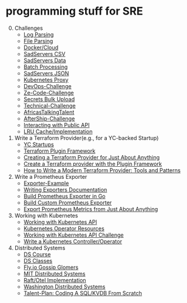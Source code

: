# programming stuff for SRE
0. Challenges
   - [Log Parsing](https://github.com/golang-assessments/tech-pos-platform-engineering-interview-task)
   - [File Parsing](https://github.com/golang-assessments/immersive-go-course/tree/main/projects/file-parsing)
   - [Docker/Cloud](https://github.com/golang-assessments/immersive-go-course/tree/main/projects/docker-cloud)
   - [SadServers CSV](https://sadservers.com/tag/csv)
   - [SadServers Data](https://sadservers.com/tag/data%20processing)
   - [Batch Processing](https://github.com/golang-assessments/immersive-go-course/tree/main/projects/batch-processing)
   - [SadServers JSON](https://sadservers.com/tag/json)
   - [Kubernetes Proxy](https://github.com/golang-assessments/challenge6/blob/master/sre.md)
   - [DevOps-Challenge](https://github.com/golang-assessments/devops-challenge)
   - [Ze-Code-Challenge](https://github.com/golang-assessments/ze-code-challenges)
   - [Secrets Bulk Upload](https://x.com/odirionyeo/status/1671216700782436353)
   - [Technical-Challenge](https://github.com/lalamove/intern-tech-challenge)
   - [AfricasTalkingTalent](https://github.com/golang-assessments/InfraCodeChallengeSeptember2018)
   - [AfterShip-Challenge](https://github.com/golang-assessments/challenge11/tree/site-reliability-engineer)
   - [Interacting with Public API](https://github.com/golang-assessments/infra-challenge)
   - [LRU Cache/Implementation](https://github.com/golang-assessments/immersive-go-course/tree/main/projects/concurrency)
1. Write a Terraform Provider(e.g., for a YC-backed Startup)
    - [YC Startups](https://docs.google.com/document/d/1CkzB06HJNA4QsctcFG3fnH-2k55ZeA7F-MV3th8pHk8/edit?usp=sharing)
    - [Terraform Plugin Framework](https://developer.hashicorp.com/terraform/plugin/framework)
    - [Creating a Terraform Provider for Just About Anything](https://www.youtube.com/watch?v=noxwUVet5RE)
    - [Create a Terraform provider with the Plugin Framework](https://www.youtube.com/watch?v=16qs7LJSyps&t=66s)
    - [How to Write a Modern Terraform Provider: Tools and Patterns](https://www.youtube.com/watch?v=XlxkqXQCZ4Y)
3. Write a Prometheus Exporter
    - [Exporter-Example](https://github.com/mikejoh/exporter-example)
    - [Writing Exporters Documentation](https://prometheus.io/docs/instrumenting/writing_exporters/)
    - [Build Prometheus Exporter in Go](https://www.civo.com/learn/build-your-own-prometheus-exporter-in-go)
    - [Build Custom Prometheus Exporter](https://www.youtube.com/watch?v=3wT0zSsQb58)
    - [Export Prometheus Metrics from Just About Anything](https://www.youtube.com/watch?v=Zk09Mbu0YQk)
4. Working with Kubernetes
    - [Working with Kubernetes API](https://iximiuz.com/en/series/working-with-kubernetes-api/)
    - [Kubernetes Operator Resources](https://github.com/calvin-puram/awesome-kubernetes-operator-resources) 
    - [Working with Kubernetes API Challenge](https://github.com/golang-assessments/careers/blob/main/challenges/sre/challenge.md)
    - [Write a Kubernetes Controller/Operator](https://x.com/odirionyeo/status/1671216700782436353)
5. Distributed Systems
   - [DS Course](https://www.youtube.com/playlist?list=PLOE1GTZ5ouRPbpTnrZ3Wqjamfwn_Q5Y9A)
   - [DS Classes](https://github.com/golang-assessments/distsys-class)
   - [Fly.io Gossip Glomers](https://fly.io/dist-sys/)
   - [MIT Distributed Systems](https://learncs.me/mit/6.824)
   - [Raft/Otel Implementation](https://github.com/golang-assessments/immersive-go-course/tree/main/projects/raft-otel)
   - [Washington Distributed Systems](https://courses.cs.washington.edu/courses/cse452/)
   - [Talent-Plan: Coding A SQL/KVDB From Scratch](https://github.com/golang-assessments/talent-plan)
